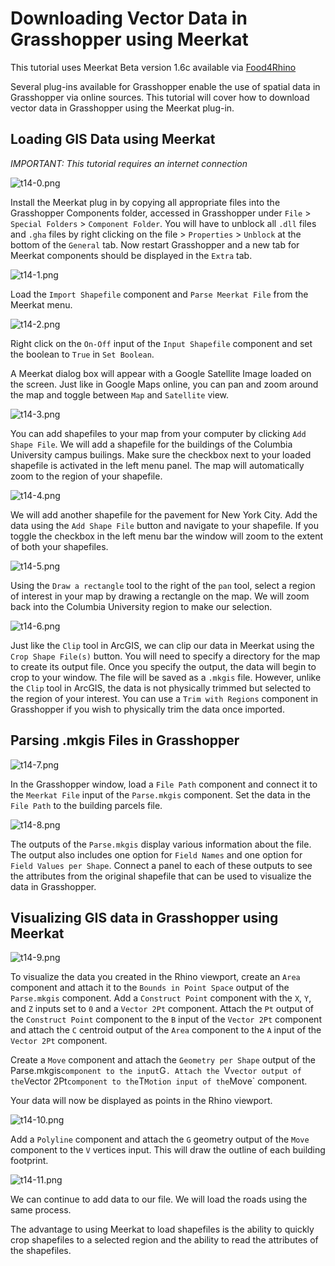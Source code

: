 # Downloading Vector Data in Grasshopper using Meerkat

This tutorial uses Meerkat Beta version 1.6c available via [Food4Rhino](http://www.food4rhino.com/project/meerkatgis?ufh)

Several plug-ins available for Grasshopper enable the use of spatial data in Grasshopper via online sources. This tutorial will cover how to download vector data in Grasshopper using the Meerkat plug-in.

## Loading GIS Data using Meerkat

*IMPORTANT: This tutorial requires an internet connection*

![t14-0.png](https://github.com/jai2125/gis_tutorials/blob/master/Images/Tutorial_14/t14-0.png)

Install the Meerkat plug in by copying all appropriate files into the Grasshopper Components folder, accessed in Grasshopper under `File` > `Special Folders` > `Component Folder`. You will have to unblock all `.dll` files and `.gha` files by right clicking on the file > `Properties` > `Unblock` at the bottom of the `General` tab. Now restart Grasshopper and a new tab for Meerkat components should be displayed in the `Extra` tab.

![t14-1.png](https://github.com/jai2125/gis_tutorials/blob/master/Images/Tutorial_14/t14-1.png)

Load the `Import Shapefile` component and `Parse Meerkat File` from the Meerkat menu.

![t14-2.png](https://github.com/jai2125/gis_tutorials/blob/master/Images/Tutorial_14/t14-2.png)

Right click on the `On-Off` input of the `Input Shapefile` component and set the boolean to `True` in `Set Boolean`.

A Meerkat dialog box will appear with a Google Satellite Image loaded on the screen. Just like in Google Maps online, you can pan and zoom around the map and toggle between `Map` and `Satellite` view.

![t14-3.png](https://github.com/jai2125/gis_tutorials/blob/master/Images/Tutorial_14/t14-3.png)

You can add shapefiles to your map from your computer by clicking `Add Shape File`. We will add a shapefile for the buildings of the Columbia University campus builings. Make sure the checkbox next to your loaded shapefile is activated in the left menu panel. The map will automatically zoom to the region of your shapefile.

![t14-4.png](https://github.com/jai2125/gis_tutorials/blob/master/Images/Tutorial_14/t14-4.png)

We will add another shapefile for the pavement for New York City. Add the data using the `Add Shape File` button and navigate to your shapefile. If you toggle the checkbox in the left menu bar the window will zoom to the extent of both your shapefiles.

![t14-5.png](https://github.com/jai2125/gis_tutorials/blob/master/Images/Tutorial_14/t14-5.png)

Using the `Draw a rectangle` tool to the right of the `pan` tool, select a region of interest in your map by drawing a rectangle on the map. We will zoom back into the Columbia University region to make our selection.

![t14-6.png](https://github.com/jai2125/gis_tutorials/blob/master/Images/Tutorial_14/t14-6.png)

Just like the `Clip` tool in ArcGIS, we can clip our data in Meerkat using the `Crop Shape File(s)` button. You will need to specify a directory for the map to create its output file. Once you specify the output, the data will begin to crop to your window. The file will be saved as a `.mkgis` file. However, unlike the `Clip` tool in ArcGIS, the data is not physically trimmed but selected to the region of your interest. You can use a `Trim with Regions` component in Grasshopper if you wish to physically trim the data once imported.

## Parsing .mkgis Files in Grasshopper

![t14-7.png](https://github.com/jai2125/gis_tutorials/blob/master/Images/Tutorial_14/t14-7.png)

In the Grasshopper window, load a `File Path` component and connect it to the `Meerkat File` input of the `Parse.mkgis` component. Set the data in the `File Path` to the building parcels file.

![t14-8.png](https://github.com/jai2125/gis_tutorials/blob/master/Images/Tutorial_14/t14-8.png)

The outputs of the `Parse.mkgis` display various information about the file. The output also includes one option for `Field Names` and one option for `Field Values per Shape`. Connect a panel to each of these outputs to see the attributes from the original shapefile that can be used to visualize the data in Grasshopper.

## Visualizing GIS data in Grasshopper using Meerkat

![t14-9.png](https://github.com/jai2125/gis_tutorials/blob/master/Images/Tutorial_14/t14-9.png)

To visualize the data you created in the Rhino viewport, create an `Area` component and attach it to the `Bounds in Point Space` output of the `Parse.mkgis` component. Add a `Construct Point` component with the `X`, `Y`, and `Z` inputs set to `0` and a `Vector 2Pt` component. Attach the `Pt` output of the `Construct Point` component to the `B` input of the `Vector 2Pt` component and attach the `C` centroid output of the `Area` component to the `A` input of the `Vector 2Pt` component.

Create a `Move` component and attach the `Geometry per Shape` output of the Parse.mkgis` component to the input `G`. Attach the `V` vector output of the `Vector 2Pt` component to the `T` Motion input of the `Move` component. 

Your data will now be displayed as points in the Rhino viewport.

![t14-10.png](https://github.com/jai2125/gis_tutorials/blob/master/Images/Tutorial_14/t14-10.png)

Add a `Polyline` component and attach the `G` geometry output of the `Move` component to the `V` vertices input. This will draw the outline of each building footprint.

![t14-11.png](https://github.com/jai2125/gis_tutorials/blob/master/Images/Tutorial_14/t14-11.png)

We can continue to add data to our file. We will load the roads using the same process.

The advantage to using Meerkat to load shapefiles is the ability to quickly crop shapefiles to a selected region and the ability to read the attributes of the shapefiles.